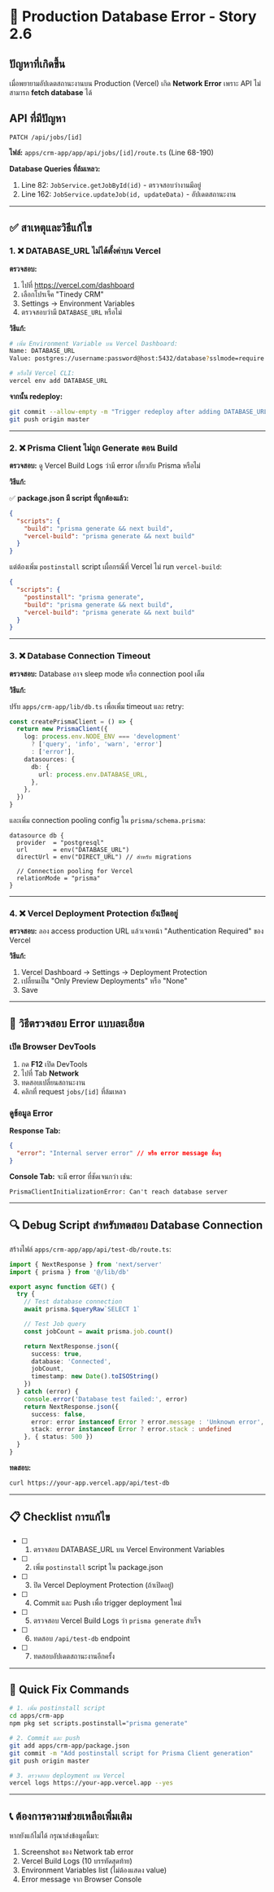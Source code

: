 # 🔧 Production Database Error - Story 2.6

## ปัญหาที่เกิดขึ้น
เมื่อพยายามอัปเดตสถานะงานบน Production (Vercel) เกิด **Network Error** เพราะ API ไม่สามารถ **fetch database** ได้

## API ที่มีปัญหา
```
PATCH /api/jobs/[id]
```

**ไฟล์:** `apps/crm-app/app/api/jobs/[id]/route.ts` (Line 68-190)

**Database Queries ที่ล้มเหลว:**
1. Line 82: `JobService.getJobById(id)` - ตรวจสอบว่างานมีอยู่
2. Line 162: `JobService.updateJob(id, updateData)` - อัปเดตสถานะงาน

---

## ✅ สาเหตุและวิธีแก้ไข

### 1. ❌ DATABASE_URL ไม่ได้ตั้งค่าบน Vercel

**ตรวจสอบ:**
1. ไปที่ https://vercel.com/dashboard
2. เลือกโปรเจ็ค "Tinedy CRM"
3. Settings → Environment Variables
4. ตรวจสอบว่ามี `DATABASE_URL` หรือไม่

**วิธีแก้:**
```bash
# เพิ่ม Environment Variable บน Vercel Dashboard:
Name: DATABASE_URL
Value: postgres://username:password@host:5432/database?sslmode=require

# หรือใช้ Vercel CLI:
vercel env add DATABASE_URL
```

**จากนั้น redeploy:**
```bash
git commit --allow-empty -m "Trigger redeploy after adding DATABASE_URL"
git push origin master
```

---

### 2. ❌ Prisma Client ไม่ถูก Generate ตอน Build

**ตรวจสอบ:**
ดู Vercel Build Logs ว่ามี error เกี่ยวกับ Prisma หรือไม่

**วิธีแก้:**

✅ **package.json มี script ที่ถูกต้องแล้ว:**
```json
{
  "scripts": {
    "build": "prisma generate && next build",
    "vercel-build": "prisma generate && next build"
  }
}
```

แต่ต้องเพิ่ม `postinstall` script เผื่อกรณีที่ Vercel ไม่ run `vercel-build`:

```json
{
  "scripts": {
    "postinstall": "prisma generate",
    "build": "prisma generate && next build",
    "vercel-build": "prisma generate && next build"
  }
}
```

---

### 3. ❌ Database Connection Timeout

**ตรวจสอบ:**
Database อาจ sleep mode หรือ connection pool เต็ม

**วิธีแก้:**

ปรับ `apps/crm-app/lib/db.ts` เพื่อเพิ่ม timeout และ retry:

```typescript
const createPrismaClient = () => {
  return new PrismaClient({
    log: process.env.NODE_ENV === 'development'
      ? ['query', 'info', 'warn', 'error']
      : ['error'],
    datasources: {
      db: {
        url: process.env.DATABASE_URL,
      },
    },
  })
}
```

และเพิ่ม connection pooling config ใน `prisma/schema.prisma`:

```prisma
datasource db {
  provider  = "postgresql"
  url       = env("DATABASE_URL")
  directUrl = env("DIRECT_URL") // สำหรับ migrations

  // Connection pooling for Vercel
  relationMode = "prisma"
}
```

---

### 4. ❌ Vercel Deployment Protection ยังเปิดอยู่

**ตรวจสอบ:**
ลอง access production URL แล้วเจอหน้า "Authentication Required" ของ Vercel

**วิธีแก้:**
1. Vercel Dashboard → Settings → Deployment Protection
2. เปลี่ยนเป็น "Only Preview Deployments" หรือ "None"
3. Save

---

## 🧪 วิธีตรวจสอบ Error แบบละเอียด

### เปิด Browser DevTools
1. กด **F12** เปิด DevTools
2. ไปที่ Tab **Network**
3. ทดสอบเปลี่ยนสถานะงาน
4. คลิกที่ request `jobs/[id]` ที่ล้มเหลว

### ดูข้อมูล Error
**Response Tab:**
```json
{
  "error": "Internal server error" // หรือ error message อื่นๆ
}
```

**Console Tab:** จะมี error ที่ชัดเจนกว่า เช่น:
```
PrismaClientInitializationError: Can't reach database server
```

---

## 🔍 Debug Script สำหรับทดสอบ Database Connection

สร้างไฟล์ `apps/crm-app/app/api/test-db/route.ts`:

```typescript
import { NextResponse } from 'next/server'
import { prisma } from '@/lib/db'

export async function GET() {
  try {
    // Test database connection
    await prisma.$queryRaw`SELECT 1`

    // Test Job query
    const jobCount = await prisma.job.count()

    return NextResponse.json({
      success: true,
      database: 'Connected',
      jobCount,
      timestamp: new Date().toISOString()
    })
  } catch (error) {
    console.error('Database test failed:', error)
    return NextResponse.json({
      success: false,
      error: error instanceof Error ? error.message : 'Unknown error',
      stack: error instanceof Error ? error.stack : undefined
    }, { status: 500 })
  }
}
```

**ทดสอบ:**
```bash
curl https://your-app.vercel.app/api/test-db
```

---

## 📋 Checklist การแก้ไข

- [ ] 1. ตรวจสอบ DATABASE_URL บน Vercel Environment Variables
- [ ] 2. เพิ่ม `postinstall` script ใน package.json
- [ ] 3. ปิด Vercel Deployment Protection (ถ้าเปิดอยู่)
- [ ] 4. Commit และ Push เพื่อ trigger deployment ใหม่
- [ ] 5. ตรวจสอบ Vercel Build Logs ว่า `prisma generate` สำเร็จ
- [ ] 6. ทดสอบ `/api/test-db` endpoint
- [ ] 7. ทดสอบอัปเดตสถานะงานอีกครั้ง

---

## 🚀 Quick Fix Commands

```bash
# 1. เพิ่ม postinstall script
cd apps/crm-app
npm pkg set scripts.postinstall="prisma generate"

# 2. Commit และ push
git add apps/crm-app/package.json
git commit -m "Add postinstall script for Prisma Client generation"
git push origin master

# 3. ตรวจสอบ deployment บน Vercel
vercel logs https://your-app.vercel.app --yes
```

---

## 📞 ต้องการความช่วยเหลือเพิ่มเติม

หากยังแก้ไม่ได้ กรุณาส่งข้อมูลนี้มา:
1. Screenshot ของ Network tab error
2. Vercel Build Logs (10 บรรทัดสุดท้าย)
3. Environment Variables list (ไม่ต้องแสดง value)
4. Error message จาก Browser Console
